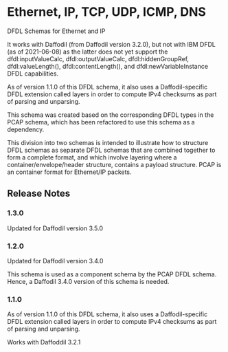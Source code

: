 Ethernet, IP, TCP, UDP, ICMP, DNS
====

DFDL Schemas for Ethernet and IP

It works with Daffodil (from Daffodil version 3.2.0), 
but not with IBM DFDL (as of 2021-06-08) as the latter does not yet support
the dfdl:inputValueCalc, dfdl:outputValueCalc, 
dfdl:hiddenGroupRef, dfdl:valueLength(), dfdl:contentLength(),
and dfdl:newVariableInstance DFDL capabilities.

As of version 1.1.0 of this DFDL schema, it also uses a Daffodil-specific DFDL extension called layers in order
to compute IPv4 checksums as part of parsing and unparsing. 

This schema was created based on the corresponding DFDL types in the PCAP schema, which has been refactored
to use this schema as a dependency.

This division into two schemas is intended to illustrate how to structure DFDL schemas as separate DFDL 
schemas that are combined together to form a complete format, and which involve layering where a 
container/envelope/header structure, contains a payload structure. PCAP is an container format for Ethernet/IP packets. 

## Release Notes

### 1.3.0
Updated for Daffodil version 3.5.0

### 1.2.0
Updated for Daffodil version 3.4.0

This schema is used as a component schema by the PCAP DFDL schema. 
Hence, a Daffodil 3.4.0 version of this schema is needed.

### 1.1.0
As of version 1.1.0 of this DFDL schema, it also uses a Daffodil-specific DFDL extension called layers in order
  to compute IPv4 checksums as part of parsing and unparsing.

Works with Daffoddil 3.2.1 
